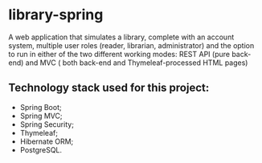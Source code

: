 # library-spring

A web application that simulates a library, complete with an account system, multiple user roles (reader, librarian,
administrator) and the option to run in either of the two different working modes: REST API (pure back-end) and MVC (
both back-end and Thymeleaf-processed HTML pages)

## Technology stack used for this project:

- Spring Boot;
- Spring MVC;
- Spring Security;
- Thymeleaf;
- Hibernate ORM;
- PostgreSQL.
